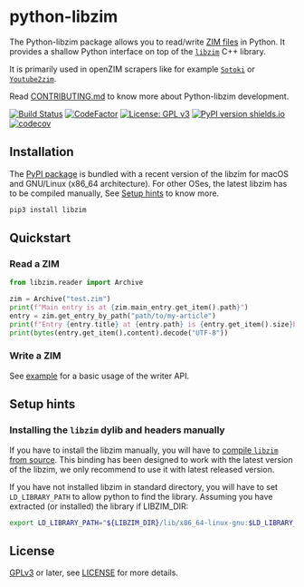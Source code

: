 # python-libzim

The Python-libzim package allows you to read/write [ZIM
files](https://openzim.org) in Python. It provides a shallow Python
interface on top of the [`libzim`](https://github.com/openzim/libzim)
C++ library.

It is primarily used in openZIM scrapers like for example
[`Sotoki`](https://github.com/openzim/sotoki) or
[`Youtube2zim`](https://github.com/openzim/youtube).

Read [CONTRIBUTING.md](./CONTRIBUTING.md) to know more about
Python-libzim development.

[![Build Status](https://github.com/openzim/python-libzim/workflows/test/badge.svg?query=branch%3Amaster)](https://github.com/openzim/python-libzim/actions?query=branch%3Amaster)
[![CodeFactor](https://www.codefactor.io/repository/github/openzim/python-libzim/badge)](https://www.codefactor.io/repository/github/openzim/python-libzim)
[![License: GPL v3](https://img.shields.io/badge/License-GPLv3-blue.svg)](https://www.gnu.org/licenses/gpl-3.0)
[![PyPI version shields.io](https://img.shields.io/pypi/v/libzim.svg)](https://pypi.org/project/libzim/)
[![codecov](https://codecov.io/gh/openzim/python-libzim/branch/master/graph/badge.svg)](https://codecov.io/gh/openzim/python-libzim)

## Installation

The [PyPI package](https://pypi.org/project/libzim/) is bundled with a
recent version of the libzim for macOS and GNU/Linux (x86_64
architecture). For other OSes, the latest libzim has to be
compiled manually, See [Setup hints](#setup-hints) to know more.

```bash
pip3 install libzim
```

## Quickstart

### Read a ZIM

```python
from libzim.reader import Archive

zim = Archive("test.zim")
print(f"Main entry is at {zim.main_entry.get_item().path}")
entry = zim.get_entry_by_path("path/to/my-article")
print(f"Entry {entry.title} at {entry.path} is {entry.get_item().size}b:")
print(bytes(entry.get_item().content).decode("UTF-8"))
```

### Write a ZIM

See [example](examples/basic_writer.py) for a basic usage of the
writer API.

## Setup hints

### Installing the `libzim` dylib and headers manually

If you have to install the libzim manually, you will have to [compile
`libzim` from
source](https://github.com/openzim/libzim). This binding has been designed
to work with the latest version of the libzim, we only recommend to
use it with latest released version.

If you have not installed libzim in standard directory, you will have
to set `LD_LIBRARY_PATH` to allow python to find the library. Assuming
you have extracted (or installed) the library if LIBZIM_DIR:

```bash
export LD_LIBRARY_PATH="${LIBZIM_DIR}/lib/x86_64-linux-gnu:$LD_LIBRARY_PATH"
```

## License

[GPLv3](https://www.gnu.org/licenses/gpl-3.0) or later, see
[LICENSE](LICENSE) for more details.
